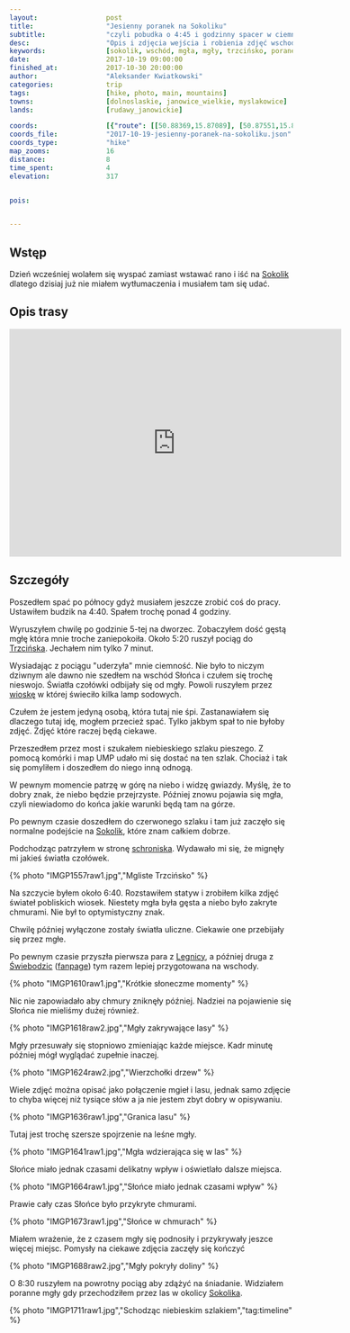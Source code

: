 ```yaml
---
layout:                 post
title:                  "Jesienny poranek na Sokoliku"
subtitle:               "czyli pobudka o 4:45 i godzinny spacer w ciemności na spotkanie z mgłą"
desc:                   "Opis i zdjęcia wejścia i robienia zdjęć wschodu Słońca na Sokoliku. Tym razem przywitała mnie gęsta mgła i chmury."
keywords:               [sokolik, wschód, mgła, mgły, trzcińsko, poranek, rudawy janowickie]
date:                   2017-10-19 09:00:00
finished_at:            2017-10-30 20:00:00
author:                 "Aleksander Kwiatkowski"
categories:             trip
tags:                   [hike, photo, main, mountains]
towns:                  [dolnoslaskie, janowice_wielkie, myslakowice]
lands:                  [rudawy_janowickie]

coords:                 [{"route": [[50.88369,15.87089], [50.87551,15.86901], [50.86717,15.87115], [50.86890,15.86523]], "type": "hike"}]
coords_file:            "2017-10-19-jesienny-poranek-na-sokoliku.json"
coords_type:            "hike"
map_zooms:              16
distance:               8
time_spent:             4
elevation:              317


pois:


---
```


[darek-zygala]: https://www.facebook.com/zygaladariusz/
[wiki-sokolik]: https://pl.wikipedia.org/wiki/Sokolik
[wiki-trzcinsko]: https://pl.wikipedia.org/wiki/Trzci%C5%84sko
[wiki-szwajcarka]: https://pl.wikipedia.org/wiki/Szwajcarka
[wiki-legnica]: https://pl.wikipedia.org/wiki/Legnica
[wiki-swiebodzice]: https://pl.wikipedia.org/wiki/%C5%9Awiebodzice

Wstęp
-----

Dzień wcześniej wolałem się wyspać zamiast wstawać rano i iść
na [Sokolik][wiki-sokolik] dlatego dzisiaj już nie miałem wytłumaczenia i
musiałem tam się udać.

Opis trasy
----------

<iframe height='405' width='590' frameborder='0' allowtransparency='true' scrolling='no' src='https://www.strava.com/activities/1238739560/embed/33d32a662755b2e49f70f69e8a05cbbda2fd76cd'></iframe>

Szczegóły
---------

Poszedłem spać po północy gdyż musiałem jeszcze zrobić coś do pracy. Ustawiłem
budzik na 4:40. Spałem trochę ponad 4 godziny.

Wyruszyłem chwilę po godzinie 5-tej na dworzec. Zobaczyłem dość gęstą mgłę
która mnie troche zaniepokoiła. Około 5:20 ruszył pociąg
do [Trzcińska][wiki-trzcinsko]. Jechałem nim tylko 7 minut.

Wysiadając z pociągu "uderzyła" mnie ciemność. Nie było to niczym dziwnym ale dawno
nie szedłem na wschód Słońca i czułem się trochę nieswojo. Światła czołówki odbijały się
od mgły. Powoli ruszyłem przez [wioskę][wiki-trzcinsko] w której
świeciło kilka lamp sodowych.

Czułem że jestem jedyną osobą, która tutaj nie śpi.
Zastanawiałem się dlaczego tutaj idę, mogłem przecież spać. Tylko jakbym spał to nie
byłoby zdjęć. Zdjęć które raczej będą ciekawe.

Przeszedłem przez most i szukałem niebieskiego szlaku pieszego.
Z pomocą komórki i map UMP udało mi się dostać na ten szlak. Chociaż i tak się
pomyliłem i doszedłem do niego inną odnogą.

W pewnym momencie patrzę w górę na niebo i widzę gwiazdy. Myślę, że to dobry znak,
że niebo będzie przejrzyste. Później znowu pojawia się
mgła, czyli niewiadomo do końca jakie warunki będą tam na górze.

Po pewnym czasie doszedłem do czerwonego szlaku i tam już zaczęło się
normalne podejście na [Sokolik][wiki-sokolik], które znam całkiem dobrze.

Podchodząc patrzyłem w stronę [schroniska][wiki-szwajcarka]. Wydawało mi się,
że mignęły mi jakieś światła czołówek.

{% photo "IMGP1557raw1.jpg","Mgliste Trzcińsko" %}

Na szczycie byłem około 6:40. Rozstawiłem statyw i zrobiłem kilka zdjęć świateł
pobliskich wiosek. Niestety mgła była gęsta a niebo było zakryte chmurami.
Nie był to optymistyczny znak.

Chwilę później wyłączone zostały światła uliczne. Ciekawie one przebijały się
przez mgłe.

Po pewnym czasie przyszła pierwsza para z [Legnicy][wiki-legnica],
a później druga z [Świebodzic][wiki-swiebodzice]
([fanpage][darek-zygala]) tym razem lepiej przygotowana na wschody.

{% photo "IMGP1610raw1.jpg","Krótkie słoneczme momenty" %}

Nic nie zapowiadało aby chmury zniknęły później.
Nadziei na pojawienie się Słońca nie mieliśmy dużej również.

{% photo "IMGP1618raw2.jpg","Mgły zakrywające lasy" %}

Mgły przesuwały się stopniowo zmieniając każde miejsce. Kadr minutę później
mógł wyglądać zupełnie inaczej.

{% photo "IMGP1624raw2.jpg","Wierzchołki drzew" %}

Wiele zdjęć można opisać jako połączenie mgieł i lasu, jednak samo zdjęcie to chyba
więcej niż tysiące słów a ja nie jestem zbyt dobry w opisywaniu.

{% photo "IMGP1636raw1.jpg","Granica lasu" %}

Tutaj jest trochę szersze spojrzenie na leśne mgły.

{% photo "IMGP1641raw1.jpg","Mgła wdzierająca się w las" %}

Słońce miało jednak czasami delikatny wpływ i oświetlało dalsze miejsca.

{% photo "IMGP1664raw1.jpg","Słońce miało jednak czasami wpływ" %}

Prawie cały czas Słońce było przykryte chmurami.

{% photo "IMGP1673raw1.jpg","Słońce w chmurach" %}

Miałem wrażenie, że z czasem mgły się podnosiły i przykrywały jeszce więcej
miejsc. Pomysły na ciekawe zdjęcia zaczęły się kończyć

{% photo "IMGP1688raw2.jpg","Mgły pokryły doliny" %}

O 8:30 ruszyłem na powrotny pociąg aby zdążyć na śniadanie. Widziałem
poranne mgły gdy przechodziłem przez las w okolicy [Sokolika][wiki-sokolik].

{% photo "IMGP1711raw1.jpg","Schodząc niebieskim szlakiem","tag:timeline" %}

